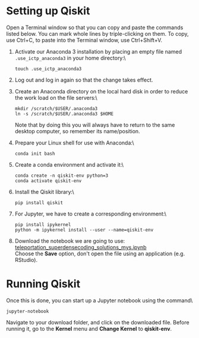 Setting up Qiskit
=================

Open a Terminal window so that you can copy and paste the commands
listed below. You can mark whole lines by triple-clicking on them. To
copy, use Ctrl+C, to paste into the Terminal window, use Ctrl+Shift+V.

1.  Activate our Anaconda 3 installation by placing an empty file named
    `.use_ictp_anaconda3` in your home directory:\

        touch .use_ictp_anaconda3

2.  Log out and log in again so that the change takes effect.
3.  Create an Anaconda directory on the local hard disk in order to
    reduce the work load on the file servers:\

        mkdir /scratch/$USER/.anaconda3
        ln -s /scratch/$USER/.anaconda3 $HOME

    Note that by doing this you will always have to return to the same
    desktop computer, so remember its name/position.

4.  Prepare your Linux shell for use with Anaconda:\

        conda init bash

5.  Create a conda environment and activate it:\

        conda create -n qiskit-env python=3
        conda activate qiskit-env

6.  Install the Qiskit library:\

        pip install qiskit

7.  For Jupyter, we have to create a corresponding environment:\

        pip install ipykernel
        python -m ipykernel install --user --name=qiskit-env

8.  Download the notebook we are going to use:
    [teleportation\_superdensecoding\_solutions\_mys.ipynb](https://users.ictp.it/~johannes/qiskit/teleportation_superdensecoding_solutions_mys.ipynb)\
     Choose the **Save** option, don't open the file using an
    application (e.g. RStudio).

Running Qiskit
==============

Once this is done, you can start up a Jupyter notebook using the
command\

    jupyter-notebook

Navigate to your download folder, and click on the downloaded file.
Before running it, go to the **Kernel** menu and **Change Kernel** to
**qiskit-env**.


